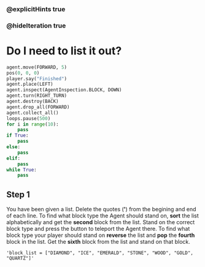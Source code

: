 ### @explicitHints true
### @hideIteration true 

# Do I need to list it out? 

```python
agent.move(FORWARD, 5)
pos(0, 0, 0)
player.say("Finished")
agent.place(LEFT)
agent.inspect(AgentInspection.BLOCK, DOWN) 
agent.turn(RIGHT_TURN)
agent.destroy(BACK)
agent.drop_all(FORWARD)
agent.collect_all()
loops.pause(500)
for i in range(10):
    pass
if True: 
    pass
else: 
    pass
elif:
    pass
while True:
    pass
```

## Step 1
You have been given a list. Delete the quotes (**'**) from the begining and end of each line. To find what block type the Agent should stand on, **sort** the list alphabetically
and get the **second** block from the list. Stand on the correct block type and press the button to teleport the Agent there. 
To find what block type your player should stand on **reverse**  the list and **pop** the **fourth** block in the list. 
Get the **sixth** block from the list and stand on that block. 

```template
'block_list = ["DIAMOND", "ICE", "EMERALD", "STONE", "WOOD", "GOLD", "QUARTZ"]'
```